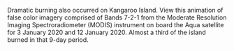 Dramatic burning also occurred on Kangaroo Island. View this animation of false color imagery comprised of Bands 7-2-1 from the Moderate Resolution Imaging Spectroradiometer (MODIS) instrument on board the Aqua satellite for 3 January 2020 and 12 January 2020. Almost a third of the island burned in that 9-day period.